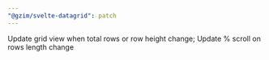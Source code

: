 ```yaml
---
"@gzim/svelte-datagrid": patch
---
```


Update grid view when total rows or row height change; Update % scroll on rows length change
